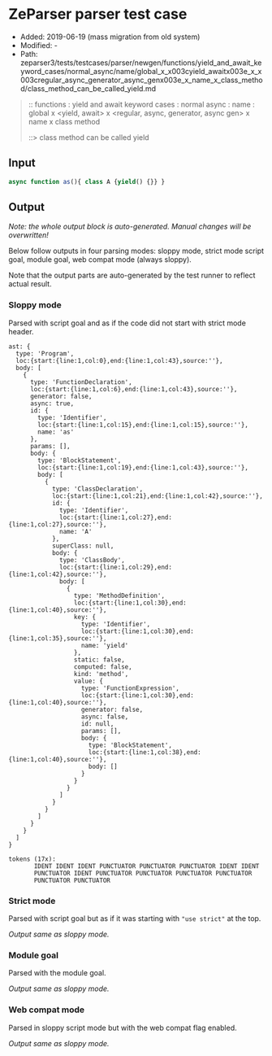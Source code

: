 # ZeParser parser test case

- Added: 2019-06-19 (mass migration from old system)
- Modified: -
- Path: zeparser3/tests/testcases/parser/newgen/functions/yield_and_await_keyword_cases/normal_async/name/global_x_x003cyield_awaitx003e_x_x003cregular_async_generator_async_genx003e_x_name_x_class_method/class_method_can_be_called_yield.md

> :: functions : yield and await keyword cases : normal async : name : global x <yield, await> x <regular, async, generator, async gen> x name x class method
>
> ::> class method can be called yield

## Input

`````js
async function as(){ class A {yield() {}} }
`````

## Output

_Note: the whole output block is auto-generated. Manual changes will be overwritten!_

Below follow outputs in four parsing modes: sloppy mode, strict mode script goal, module goal, web compat mode (always sloppy).

Note that the output parts are auto-generated by the test runner to reflect actual result.

### Sloppy mode

Parsed with script goal and as if the code did not start with strict mode header.

`````
ast: {
  type: 'Program',
  loc:{start:{line:1,col:0},end:{line:1,col:43},source:''},
  body: [
    {
      type: 'FunctionDeclaration',
      loc:{start:{line:1,col:6},end:{line:1,col:43},source:''},
      generator: false,
      async: true,
      id: {
        type: 'Identifier',
        loc:{start:{line:1,col:15},end:{line:1,col:15},source:''},
        name: 'as'
      },
      params: [],
      body: {
        type: 'BlockStatement',
        loc:{start:{line:1,col:19},end:{line:1,col:43},source:''},
        body: [
          {
            type: 'ClassDeclaration',
            loc:{start:{line:1,col:21},end:{line:1,col:42},source:''},
            id: {
              type: 'Identifier',
              loc:{start:{line:1,col:27},end:{line:1,col:27},source:''},
              name: 'A'
            },
            superClass: null,
            body: {
              type: 'ClassBody',
              loc:{start:{line:1,col:29},end:{line:1,col:42},source:''},
              body: [
                {
                  type: 'MethodDefinition',
                  loc:{start:{line:1,col:30},end:{line:1,col:40},source:''},
                  key: {
                    type: 'Identifier',
                    loc:{start:{line:1,col:30},end:{line:1,col:35},source:''},
                    name: 'yield'
                  },
                  static: false,
                  computed: false,
                  kind: 'method',
                  value: {
                    type: 'FunctionExpression',
                    loc:{start:{line:1,col:30},end:{line:1,col:40},source:''},
                    generator: false,
                    async: false,
                    id: null,
                    params: [],
                    body: {
                      type: 'BlockStatement',
                      loc:{start:{line:1,col:38},end:{line:1,col:40},source:''},
                      body: []
                    }
                  }
                }
              ]
            }
          }
        ]
      }
    }
  ]
}

tokens (17x):
       IDENT IDENT IDENT PUNCTUATOR PUNCTUATOR PUNCTUATOR IDENT IDENT
       PUNCTUATOR IDENT PUNCTUATOR PUNCTUATOR PUNCTUATOR PUNCTUATOR
       PUNCTUATOR PUNCTUATOR
`````

### Strict mode

Parsed with script goal but as if it was starting with `"use strict"` at the top.

_Output same as sloppy mode._

### Module goal

Parsed with the module goal.

_Output same as sloppy mode._

### Web compat mode

Parsed in sloppy script mode but with the web compat flag enabled.

_Output same as sloppy mode._
